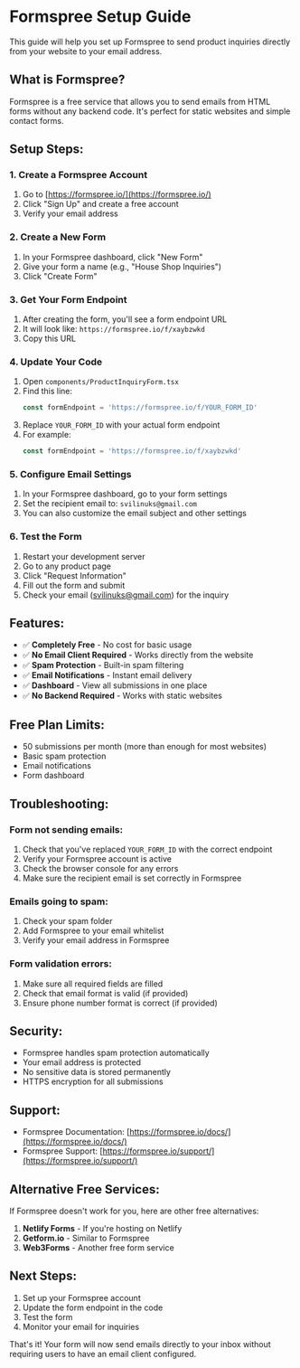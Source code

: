 # Formspree Setup Guide

This guide will help you set up Formspree to send product inquiries directly from your website to your email address.

## What is Formspree?

Formspree is a free service that allows you to send emails from HTML forms without any backend code. It's perfect for static websites and simple contact forms.

## Setup Steps:

### 1. Create a Formspree Account
1. Go to [https://formspree.io/](https://formspree.io/)
2. Click "Sign Up" and create a free account
3. Verify your email address

### 2. Create a New Form
1. In your Formspree dashboard, click "New Form"
2. Give your form a name (e.g., "House Shop Inquiries")
3. Click "Create Form"

### 3. Get Your Form Endpoint
1. After creating the form, you'll see a form endpoint URL
2. It will look like: `https://formspree.io/f/xaybzwkd`
3. Copy this URL

### 4. Update Your Code
1. Open `components/ProductInquiryForm.tsx`
2. Find this line:
   ```javascript
   const formEndpoint = 'https://formspree.io/f/YOUR_FORM_ID'
   ```
3. Replace `YOUR_FORM_ID` with your actual form endpoint
4. For example:
   ```javascript
   const formEndpoint = 'https://formspree.io/f/xaybzwkd'
   ```

### 5. Configure Email Settings
1. In your Formspree dashboard, go to your form settings
2. Set the recipient email to: `svilinuks@gmail.com`
3. You can also customize the email subject and other settings

### 6. Test the Form
1. Restart your development server
2. Go to any product page
3. Click "Request Information"
4. Fill out the form and submit
5. Check your email (svilinuks@gmail.com) for the inquiry

## Features:

- ✅ **Completely Free** - No cost for basic usage
- ✅ **No Email Client Required** - Works directly from the website
- ✅ **Spam Protection** - Built-in spam filtering
- ✅ **Email Notifications** - Instant email delivery
- ✅ **Dashboard** - View all submissions in one place
- ✅ **No Backend Required** - Works with static websites

## Free Plan Limits:

- 50 submissions per month (more than enough for most websites)
- Basic spam protection
- Email notifications
- Form dashboard

## Troubleshooting:

### Form not sending emails:
1. Check that you've replaced `YOUR_FORM_ID` with the correct endpoint
2. Verify your Formspree account is active
3. Check the browser console for any errors
4. Make sure the recipient email is set correctly in Formspree

### Emails going to spam:
1. Check your spam folder
2. Add Formspree to your email whitelist
3. Verify your email address in Formspree

### Form validation errors:
1. Make sure all required fields are filled
2. Check that email format is valid (if provided)
3. Ensure phone number format is correct (if provided)

## Security:

- Formspree handles spam protection automatically
- Your email address is protected
- No sensitive data is stored permanently
- HTTPS encryption for all submissions

## Support:

- Formspree Documentation: [https://formspree.io/docs/](https://formspree.io/docs/)
- Formspree Support: [https://formspree.io/support/](https://formspree.io/support/)

## Alternative Free Services:

If Formspree doesn't work for you, here are other free alternatives:

1. **Netlify Forms** - If you're hosting on Netlify
2. **Getform.io** - Similar to Formspree
3. **Web3Forms** - Another free form service

## Next Steps:

1. Set up your Formspree account
2. Update the form endpoint in the code
3. Test the form
4. Monitor your email for inquiries

That's it! Your form will now send emails directly to your inbox without requiring users to have an email client configured. 